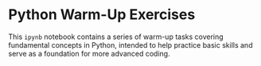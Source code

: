 # Python Warm-Up Exercises

This `ipynb` notebook contains a series of warm-up tasks covering fundamental concepts in Python, intended to help practice basic skills and serve as a foundation for more advanced coding.
